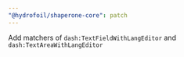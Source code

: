 ```yaml
---
"@hydrofoil/shaperone-core": patch
---
```


Add matchers of `dash:TextFieldWithLangEditor` and `dash:TextAreaWithLangEditor`
